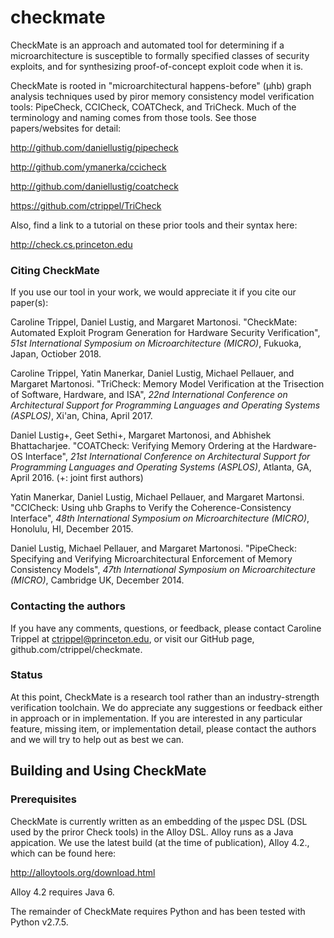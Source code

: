 # checkmate

CheckMate is an approach and automated tool for determining if a microarchitecture is susceptible to formally specified classes of security exploits, and for synthesizing proof-of-concept exploit code when it is.

CheckMate is rooted in "microarchitectural happens-before" (μhb) graph analysis techniques used by piror memory consistency model verification tools: PipeCheck, CCICheck, COATCheck, and TriCheck.  Much of the terminology and naming comes from those tools. See those papers/websites for detail:

http://github.com/daniellustig/pipecheck

http://github.com/ymanerka/ccicheck

http://github.com/daniellustig/coatcheck

https://github.com/ctrippel/TriCheck

Also, find a link to a tutorial on these prior tools and their syntax here:

http://check.cs.princeton.edu


### Citing CheckMate

If you use our tool in your work, we would appreciate it if you cite our paper(s):

Caroline Trippel, Daniel Lustig, and Margaret Martonosi. 
  "CheckMate: Automated Exploit Program Generation for Hardware Security Verification", 
  *51st International Symposium on Microarchitecture (MICRO)*, Fukuoka, Japan, Octiober 2018.

Caroline Trippel, Yatin Manerkar, Daniel Lustig, Michael Pellauer, and Margaret Martonosi. 
  "TriCheck: Memory Model Verification at the Trisection of Software, Hardware, and ISA", 
  *22nd International Conference on Architectural Support for Programming Languages and
  Operating Systems (ASPLOS)*, Xi'an, China, April 2017.

Daniel Lustig+, Geet Sethi+, Margaret Martonosi, and Abhishek Bhattacharjee.
  "COATCheck: Verifying Memory Ordering at the Hardware-OS Interface",
  *21st International Conference on Architectural Support for Programming
  Languages and Operating Systems (ASPLOS)*, Atlanta, GA, April 2016.
  (+: joint first authors)

Yatin Manerkar, Daniel Lustig, Michael Pellauer, and Margaret Martonsi.
  "CCICheck: Using uhb Graphs to Verify the Coherence-Consistency Interface",
  *48th International Symposium on Microarchitecture (MICRO)*,
  Honolulu, HI, December 2015.

Daniel Lustig, Michael Pellauer, and Margaret Martonosi.  "PipeCheck:
  Specifying and Verifying Microarchitectural Enforcement of Memory Consistency
  Models", *47th International Symposium on Microarchitecture (MICRO)*,
  Cambridge UK, December 2014.

### Contacting the authors

If you have any comments, questions, or feedback, please contact Caroline Trippel at ctrippel@princeton.edu, or visit our GitHub page, github.com/ctrippel/checkmate.

### Status

At this point, CheckMate is a research tool rather than an industry-strength verification toolchain. We do appreciate any suggestions or feedback either in approach or in implementation.  If you are interested in any particular feature, missing item, or implementation detail, please contact the authors and we will try to help out as best we can.

## Building and Using CheckMate

### Prerequisites

CheckMate is currently written as an embedding of the μspec DSL (DSL used by the priror Check tools) in the Alloy DSL. Alloy runs as a Java appication. We use the latest build (at the time of publication), Alloy 4.2., which can be found here:

http://alloytools.org/download.html

Alloy 4.2 requires Java 6.

The remainder of CheckMate requires Python and has been tested with Python v2.7.5.

